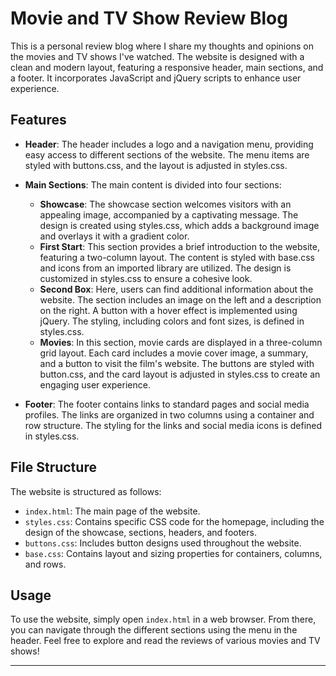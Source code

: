 # Movie and TV Show Review Blog

This is a personal review blog where I share my thoughts and opinions on the movies and TV shows I've watched. The website is designed with a clean and modern layout, featuring a responsive header, main sections, and a footer. It incorporates JavaScript and jQuery scripts to enhance user experience.

## Features

- **Header**: The header includes a logo and a navigation menu, providing easy access to different sections of the website. The menu items are styled with buttons.css, and the layout is adjusted in styles.css.

- **Main Sections**: The main content is divided into four sections:
  - **Showcase**: The showcase section welcomes visitors with an appealing image, accompanied by a captivating message. The design is created using styles.css, which adds a background image and overlays it with a gradient color.
  - **First Start**: This section provides a brief introduction to the website, featuring a two-column layout. The content is styled with base.css and icons from an imported library are utilized. The design is customized in styles.css to ensure a cohesive look.
  - **Second Box**: Here, users can find additional information about the website. The section includes an image on the left and a description on the right. A button with a hover effect is implemented using jQuery. The styling, including colors and font sizes, is defined in styles.css.
  - **Movies**: In this section, movie cards are displayed in a three-column grid layout. Each card includes a movie cover image, a summary, and a button to visit the film's website. The buttons are styled with button.css, and the card layout is adjusted in styles.css to create an engaging user experience.

- **Footer**: The footer contains links to standard pages and social media profiles. The links are organized in two columns using a container and row structure. The styling for the links and social media icons is defined in styles.css.

## File Structure

The website is structured as follows:

- `index.html`: The main page of the website.
- `styles.css`: Contains specific CSS code for the homepage, including the design of the showcase, sections, headers, and footers.
- `buttons.css`: Includes button designs used throughout the website.
- `base.css`: Contains layout and sizing properties for containers, columns, and rows.

## Usage

To use the website, simply open `index.html` in a web browser. From there, you can navigate through the different sections using the menu in the header. Feel free to explore and read the reviews of various movies and TV shows!

---
